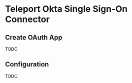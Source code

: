 # Teleport Okta Single Sign-On Connector

## Create OAuth App

TODO

## Configuration

TODO

<!--
kind: saml
version: v2
metadata:
  name: okta
spec:
  acs: https://tele.domain.tld/v1/webapi/saml/acs
  attributes_to_roles:
  - {name: "groups", value: "okta-admin", roles: ["access"]}
  entity_descriptor: |
    <?xml !!! Make sure to shift all lines in XML descriptor
    with 4 spaces, otherwise things will not work
-->
